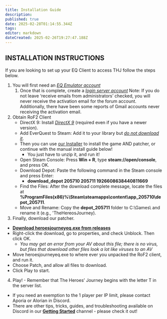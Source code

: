 ```yaml
---
title: Installation Guide
description: 
published: true
date: 2025-02-28T01:14:55.344Z
tags: 
editor: markdown
dateCreated: 2025-02-26T19:27:47.188Z
---
```


## INSTALLATION INSTRUCTIONS

If you are looking to set up your EQ Client to access THJ follow the steps below.

1.  You will first need an [_EQ Emulator account_](http://www.eqemulator.org/)
    1.  Once that is complete, create a [_login server account_](http://www.eqemulator.org/account/?CreateLS) Note: If you do not leave ‘receive emails from administrators’ checked, you will never receive the activation email for the forum account. Additionally, there have been some reports of Gmail accounts never receiving the activation email.
2.  Obtain RoF2 Client
    -   DirectX 9: Install [_DirectX 9_](https://www.microsoft.com/en-us/download/details.aspx?id=35) (required even if you have a newer version).
    -   Add EverQuest to Steam: Add it to your library but [_do not download it_](https://store.steampowered.com/app/205710/EverQuest/).
    -   Then you can use [our Installer](https://github.com/The-Heroes-Journey-EQEMU/thj-launcher/releases/download/v1.0.5/THJInstaller-1.0.5.zip) to install the game AND patcher, or continue with the manual install guide below!
        -   You just have to unzip it, and run it!
    -   Open Steam Console: Press **Win + R**, type **steam://open/console**, and press OK.
    -   Download Depot: Paste the following command in the Steam console and press Enter:
        -   **download\_depot 205710 205711 1926608638440811669**
    -   Find the Files: After the download complete message, locate the files at **%ProgramFiles(x86)%\\Steam\\steamapps\\content\\app\_205710\\depot\_205711**.
    -   Move and Rename: Copy the **depot\_205711** folder to C:\\Games\\ and rename it (e.g., 'TheHereosJourney).
3.  Finally, download our patcher.

-   [**Download heroesjourneyeq.exe from releases**](https://github.com/The-Heroes-Journey-EQEMU/eqemupatcher/releases)
-   Right-click the download, go to properties, and check Unblock. Then click OK.
    -   *You may get an error from your AV about this file; there is no virus, but files that download other files look a lot like viruses to an AV*
-   Move heroesjourneyeq.exe to where ever you unpacked the RoF2 client, and run it.
-   Choose Patch, and allow all files to download.
-   Click Play to start.

4.  Play! - Remember that The Heroes’ Journey begins with the letter T in the server list.

-   If you need an exemption to the 1 player per IP limit, please contact Aporia or Alorian in Discord.
-   There are other tips, tricks, guides, and troubleshooting available on Discord in our [**Getting Started**](https://discord.com/channels/1204418766318862356/1204418767132688403) channel - please check it out!